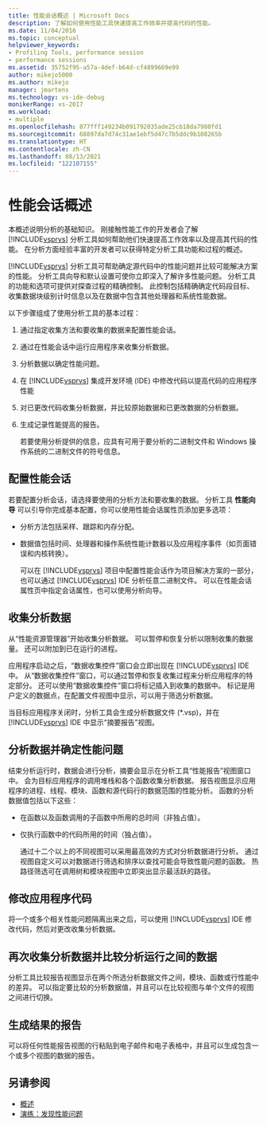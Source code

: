 ```yaml
---
title: 性能会话概述 | Microsoft Docs
description: 了解如何使用性能工具快速提高工作效率并提高代码的性能。
ms.date: 11/04/2016
ms.topic: conceptual
helpviewer_keywords:
- Profiling Tools, performance session
- performance sessions
ms.assetid: 35752f95-a57a-4def-b64d-cf4899669e99
author: mikejo5000
ms.author: mikejo
manager: jmartens
ms.technology: vs-ide-debug
monikerRange: vs-2017
ms.workload:
- multiple
ms.openlocfilehash: 877fff149234b091792035ade25cb18da7980fd1
ms.sourcegitcommit: 68897da7d74c31ae1ebf5d47c7b5ddc9b108265b
ms.translationtype: HT
ms.contentlocale: zh-CN
ms.lasthandoff: 08/13/2021
ms.locfileid: "122107155"
---
```

# <a name="performance-session-overview"></a>性能会话概述
本概述说明分析的基础知识。 刚接触性能工作的开发者会了解 [!INCLUDE[vsprvs](../code-quality/includes/vsprvs_md.md)] 分析工具如何帮助他们快速提高工作效率以及提高其代码的性能。 在分析方面经验丰富的开发者可以获得特定分析工具功能和过程的概述。

 [!INCLUDE[vsprvs](../code-quality/includes/vsprvs_md.md)] 分析工具可帮助确定源代码中的性能问题并比较可能解决方案的性能。 分析工具向导和默认设置可使你立即深入了解许多性能问题。 分析工具的功能和选项可提供对探查过程的精确控制。 此控制包括精确确定代码段目标、收集数据块级别计时信息以及在数据中包含其他处理器和系统性能数据。

 以下步骤组成了使用分析工具的基本过程：

1. 通过指定收集方法和要收集的数据来配置性能会话。

2. 通过在性能会话中运行应用程序来收集分析数据。

3. 分析数据以确定性能问题。

4. 在 [!INCLUDE[vsprvs](../code-quality/includes/vsprvs_md.md)] 集成开发环境 (IDE) 中修改代码以提高代码的应用程序性能

5. 对已更改代码收集分析数据，并比较原始数据和已更改数据的分析数据。

6. 生成记录性能提高的报告。

   若要使用分析提供的信息，应具有可用于要分析的二进制文件和 Windows 操作系统的二进制文件的符号信息。

## <a name="configure-the-performance-session"></a>配置性能会话
 若要配置分析会话，请选择要使用的分析方法和要收集的数据。 分析工具 **性能向导** 可以引导你完成基本配置，你可以使用性能会话属性页添加更多选项：

- 分析方法包括采样、跟踪和内存分配。

- 数据值包括时间、处理器和操作系统性能计数器以及应用程序事件（如页面错误和内核转换）。

  可以在 [!INCLUDE[vsprvs](../code-quality/includes/vsprvs_md.md)] 项目中配置性能会话作为项目解决方案的一部分，也可以通过 [!INCLUDE[vsprvs](../code-quality/includes/vsprvs_md.md)] IDE 分析任意二进制文件。 可以在性能会话属性页中指定会话属性，也可以使用分析向导。

## <a name="collect-profiling-data"></a>收集分析数据
 从“性能资源管理器”开始收集分析数据。 可以暂停和恢复分析以限制收集的数据量。 还可以附加到已在运行的进程。

 应用程序启动之后，“数据收集控件”窗口会立即出现在 [!INCLUDE[vsprvs](../code-quality/includes/vsprvs_md.md)] IDE 中。 从“数据收集控件”窗口，可以通过暂停和恢复收集过程来分析应用程序的特定部分。 还可以使用“数据收集控件”窗口将标记插入到收集的数据中。 标记是用户定义的数据点，在配置文件视图中显示，可以用于筛选分析数据。

 当目标应用程序关闭时，分析工具会生成分析数据文件 (*.vsp)，并在 [!INCLUDE[vsprvs](../code-quality/includes/vsprvs_md.md)] IDE 中显示“摘要报告”视图。

## <a name="analyze-the-data-and-identify-performance-issues"></a>分析数据并确定性能问题
 结束分析运行时，数据会进行分析，摘要会显示在分析工具“性能报告”视图窗口中。 会为目标应用程序的调用堆栈和各个函数收集分析数据。 报告视图显示应用程序的进程、线程、模块、函数和源代码行的数据范围的性能分析。 函数的分析数据值包括以下这些：

- 在函数以及函数调用的子函数中所用的总时间（非独占值）。

- 仅执行函数中的代码所用的时间（独占值）。

  通过十二个以上的不同视图可以采用最高效的方式对分析数据进行分析。 通过视图自定义可以对数据进行筛选和排序以查找可能会导致性能问题的函数。 热路径筛选可在调用树和模块视图中立即突出显示最活跃的路径。

## <a name="modify-the-application-code"></a>修改应用程序代码
 将一个或多个相关性能问题隔离出来之后，可以使用 [!INCLUDE[vsprvs](../code-quality/includes/vsprvs_md.md)] IDE 修改代码，然后对更改收集分析数据。

## <a name="collect-profiling-data-again-and-compare-the-data-between-the-profiling-runs"></a>再次收集分析数据并比较分析运行之间的数据
 分析工具比较报告视图显示在两个所选分析数据文件之间，模块、函数或行性能中的差异。 可以指定要比较的分析数据值，并且可以在比较视图与单个文件的视图之间进行切换。

## <a name="generate-a-report-of-the-results"></a>生成结果的报告
 可以将任何性能报告视图的行粘贴到电子邮件和电子表格中，并且可以生成包含一个或多个视图的数据的报告。

## <a name="see-also"></a>另请参阅
- [概述](../profiling/overviews-performance-tools.md)
- [演练：发现性能问题](beginners-guide-to-cpu-sampling.md)
